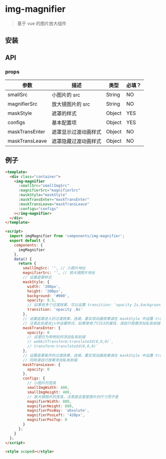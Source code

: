 # img-magnifier

> 基于 vue 的图片放大组件

## 安装

## API

### props

| 参数           | 描述                 | 类型   | 必填？ |
| -------------- | -------------------- | ------ | ------ |
| smallSrc       | 小图片的 src         | String | NO    |
| magnifierSrc   | 放大镜图片的 src     | String | NO    |
| maskStyle      | 遮罩的样式           | Object | YES    |
| configs        | 基本配置项           | Object | YES    |
| maskTransEnter | 遮罩显示过渡动画样式 | Object | NO     |
| maskTransLeave | 遮罩隐藏过渡动画样式 | Object | NO     |

## 例子

```html
<template>
  <div class="container">
    <img-magnifier
      :smallSrc="smallImgSrc"
      :magnifierSrc="magnifierSrc"
      :maskStyle="maskStyle"
      :maskTransEnter="maskTransEnter"
      :maskTransLeave="maskTransLeave"
      :configs="configs"
    ></img-magnifier>
  </div>
</template>

<script>
  import imgMagnifier from 'components/img-magnifier';
  export default {
    components: {
      imgMagnifier
    },
    data() {
      return {
        smallImgSrc: '', // 小图片地址
        magnifierSrc: '', // 放大镜图片地址
        // 设置遮罩样式
        maskStyle: {
          width: '200px',
          height: '200px',
          background: '#000',
          opacity: 0.5,
          // 如果有多个过渡效果，可以设置 transition: 'opacity 2s,background 2s' ，请勿设置为：transition: 'all .8s' ，这将会影响组件的实现。
          transition: 'opacity .8s'
        },
        // 设置遮罩进入的过渡效果，选填，要实现动画效果请在 maskStyle 中设置 transition
        // 注意此处是在js中设置样式，如果使用了CSS3的属性，请自行按需添加私有前缀
        maskTransEnter: {
          opacity: 0
          // 这里仅为举例如何添加私有前缀
          // webkitTransform:translate3d(0,0,0)`,
          // transform:translate3d(0,0,0)`
        },
        // 设置遮罩离开的过渡效果，选填，要实现动画效果请在 maskStyle 中设置 transition
        // 同样请自行按需添加私有前缀
        maskTransLeave: {
          opacity: 0
        },
        configs: {
          // 小图片的宽高
          smallImgWidth: 400,
          smallImgHeight: 400,
          // 放大镜图片的宽高，注意是这里是图片的尺寸而不是
          magnifierWidth: 800,
          magnifierHeight: 800,
          magnifierPosWay: 'absolute',
          magnifierPosLeft: '420px',
          magnifierPosTop: 0
        }
      };
    }
  };
</script>

<style scoped></style>
```

